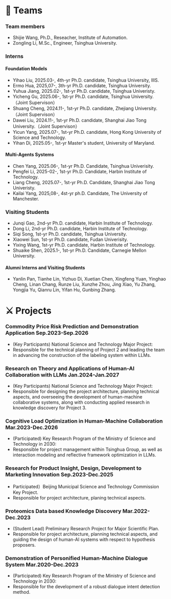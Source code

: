 # 🌃 Teams
### Team members
- Shijie Wang, Ph.D., Reseacher, Institute of Automation.
- Zongling Li, M.Sc., Engineer, Tsinghua University.

### Interns

#### Foundation Models 
- Yihao Liu, 2025.03-, 4th-yr Ph.D. candidate, Tsinghua University, IIIS.
- Ermo Hua, 2025,07-, 3th-yr Ph.D. candidate, Tsinghua University.
- Yuhua Jiang, 2025.02-, 1st-yr Ph.D. candidate, Tsinghua Univeristy. 
- Yicheng Gu, 2025.06-, 1st-yr Ph.D. candidate, Tsinghua University.（Joint Supervison）
- Shuang Cheng, 2024.11-, 1st-yr Ph.D. candidate, Zhejiang University.（Joint Supervison）
- Dawei Liu, 2024.11-, 1st-yr Ph.D. candidate, Shanghai Jiao Tong University.（Joint Supervison）
- Yicun Yang, 2025.07-, 1st-yr Ph.D. candidate, Hong Kong University of Science and Technology. 
- Yihan Di, 2025.05-, 1st-yr Master's student, University of Maryland.

#### Multi-Agents Systems
- Chen Yang, 2025.06-, 1st-yr Ph.D. Candidate, Tsinghua Univerisity.
- Pengfei Li, 2025-02-, 1st-yr Ph.D. Candidate, Harbin Institute of Technology.
- Liang Cheng, 2025.07-, 1st-yr Ph.D. Candidate, Shanghai Jiao Tong Univeristy.
- Kailai Yang, 2025,08-, 4st-yr ph.D. Candidate, The University of Manchester.

### Visiting Students 
- Junqi Gao, 2nd-yr Ph.D. candidate, Harbin Institute of Technology.
- Dong Li, 2nd-yr Ph.D. candidate, Harbin Institute of Technology.
- Siqi Song, 1st-yr Ph.D. candidate, Tsinghua University.
- Xiaowei Sun, 1st-yr Ph.D. candidate, Fudan Univerisity.
- Yixing Wang, 1st-yr Ph.D. candidate, Harbin Institute of Technology.
- Shuaike Shen, 2025.1-, 1st-yr Ph.D. Candidate, Carnegie Mellon University.

#### Alumni Interns and Visiting Students
- Yanlin Pan, Tianhe Lin, Yizhuo Di, Xuetian Chen, Xingfeng Yuan, Yinghao Cheng, Linan Chang, Runze Liu, Xunzhe Zhou, Jing Xiao, Yu Zhang, Yongjia Yu, Qianru Lin, Yifan Hu, Gunbing Zhang.

# ⚔ Projects
### Commodity Price Risk Prediction and Demonstration Application **Sep.2023-Sep.2026**
  - (Key Participants)  National Science and Technology Major Project:
  - Responsible for the technical planning of Project 2 and leading the team in advancing the construction of the labeling system within LLMs.

### Research on Theory and Applications of Human-AI Collaboration with LLMs **Jan.2024-Jan.2027**
  - (Key Participants) National Science and Technology Major Project:
  -  Responsible for designing the project architecture, planning technical aspects, and overseeing the development of human-machine collaborative systems, along with conducting applied research in knowledge discovery for Project 3.
    
### Cognitive Load Optimization in Human-Machine Collaboration **Mar.2023-Dec.2026**
  - (Participated) Key Research Program of the Ministry of Science and Technology in 2030:
  - Responsible for project management within Tsinghua Group, as well as interaction modeling and reflective framework optimization in LLMs.

### Research for Product Insight, Design, Development to Marketing Innovation **Sep.2023-Dec.2025**
  - Participated）Beijing Municipal Science and Technology Commission Key Project.
  - Responsible for project architecture, planing technical aspects.

### Proteomics Data based Knowledge Discovery **Mar.2022-Dec.2023** 
  - (Student Lead) Preliminary Research Project for Major Scientific Plan.
  - Responsible for project architecture, planning technical aspects, and guiding the design of human-AI systems with respect to hypothesis proposers.
    
### Demonstration of Personified Human-Machine Dialogue System **Mar.2020-Dec.2023**
  - (Participated) Key Research Program of the Ministry of Science and Technology in 2030: 
  - Responsible for the development of a robust dialogue intent detection method.


<script type='text/javascript' id='clustrmaps' src='//cdn.clustrmaps.com/map_v2.js?cl=ffffff&w=243&t=n&d=ujpjNGmVrdWti53wqBuAxF7eHAjpY90xVVy6lWB7ZdI&co=2d78ad&ct=ffffff&cmo=3acc3a&cmn=ff5353'></script>

